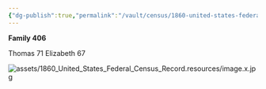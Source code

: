 ```yaml
---
{"dg-publish":true,"permalink":"/vault/census/1860-united-states-federal-census-record-1/","tags":["Thomas-Legg","Elisabeth-Nutter"]}
---
```


**Family 406**

Thomas   71
Elizabeth 67

![assets/1860_United_States_Federal_Census_Record.resources/image.x.jpg](/img/user/assets/1860_United_States_Federal_Census_Record.resources/image.x.jpg)
